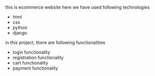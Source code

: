 this is ecommerce website
here we have used following technologies
 - html
 - css
 - python
 - django

in this project, there are following functionalities
 - login functionality
 - registration functionality
 - cart functionality
 - payment functionality
